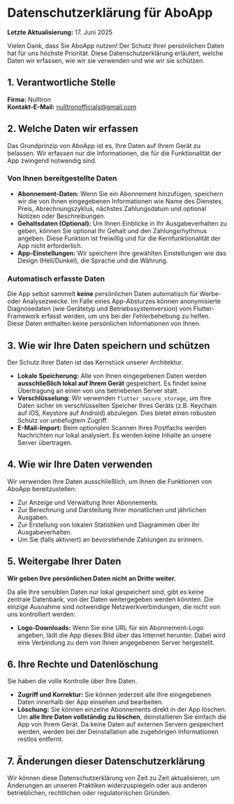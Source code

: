 # Datenschutzerklärung für AboApp

**Letzte Aktualisierung:** 17. Juni 2025

Vielen Dank, dass Sie AboApp nutzen! Der Schutz Ihrer persönlichen Daten hat für uns höchste Priorität. Diese Datenschutzerklärung erläutert, welche Daten wir erfassen, wie wir sie verwenden und wie wir sie schützen.

## 1. Verantwortliche Stelle

**Firma:** Nulltron  
**Kontakt-E-Mail:** nulltronofficials@gmail.com

## 2. Welche Daten wir erfassen

Das Grundprinzip von AboApp ist es, Ihre Daten auf Ihrem Gerät zu belassen. Wir erfassen nur die Informationen, die für die Funktionalität der App zwingend notwendig sind.

### Von Ihnen bereitgestellte Daten

* **Abonnement-Daten:** Wenn Sie ein Abonnement hinzufügen, speichern wir die von Ihnen eingegebenen Informationen wie Name des Dienstes, Preis, Abrechnungszyklus, nächstes Zahlungsdatum und optional Notizen oder Beschreibungen.
* **Gehaltsdaten (Optional):** Um Ihnen Einblicke in Ihr Ausgabeverhalten zu geben, können Sie optional Ihr Gehalt und den Zahlungsrhythmus angeben. Diese Funktion ist freiwillig und für die Kernfunktionalität der App nicht erforderlich.
* **App-Einstellungen:** Wir speichern Ihre gewählten Einstellungen wie das Design (Hell/Dunkel), die Sprache und die Währung.

### Automatisch erfasste Daten

Die App selbst sammelt **keine** persönlichen Daten automatisch für Werbe- oder Analysezwecke. Im Falle eines App-Absturzes können anonymisierte Diagnosedaten (wie Gerätetyp und Betriebssystemversion) vom Flutter-Framework erfasst werden, um uns bei der Fehlerbehebung zu helfen. Diese Daten enthalten keine persönlichen Informationen von Ihnen.

## 3. Wie wir Ihre Daten speichern und schützen

Der Schutz Ihrer Daten ist das Kernstück unserer Architektur.

* **Lokale Speicherung:** Alle von Ihnen eingegebenen Daten werden **ausschließlich lokal auf Ihrem Gerät** gespeichert. Es findet keine Übertragung an einen von uns betriebenen Server statt.
* **Verschlüsselung:** Wir verwenden `flutter_secure_storage`, um Ihre Daten sicher im verschlüsselten Speicher Ihres Geräts (z.B. Keychain auf iOS, Keystore auf Android) abzulegen. Dies bietet einen robusten Schutz vor unbefugtem Zugriff.
* **E-Mail-Import:** Beim optionalen Scannen Ihres Postfachs werden Nachrichten nur lokal analysiert. Es werden keine Inhalte an unsere Server übertragen.

## 4. Wie wir Ihre Daten verwenden

Wir verwenden Ihre Daten ausschließlich, um Ihnen die Funktionen von AboApp bereitzustellen:

* Zur Anzeige und Verwaltung Ihrer Abonnements.
* Zur Berechnung und Darstellung Ihrer monatlichen und jährlichen Ausgaben.
* Zur Erstellung von lokalen Statistiken und Diagrammen über Ihr Ausgabeverhalten.
* Um Sie (falls aktiviert) an bevorstehende Zahlungen zu erinnern.

## 5. Weitergabe Ihrer Daten

**Wir geben Ihre persönlichen Daten nicht an Dritte weiter.**

Da alle Ihre sensiblen Daten nur lokal gespeichert sind, gibt es keine zentrale Datenbank, von der Daten weitergegeben werden könnten. Die einzige Ausnahme sind notwendige Netzwerkverbindungen, die nicht von uns kontrolliert werden:

* **Logo-Downloads:** Wenn Sie eine URL für ein Abonnement-Logo angeben, lädt die App dieses Bild über das Internet herunter. Dabei wird eine Verbindung zu dem von Ihnen angegebenen Server hergestellt.

## 6. Ihre Rechte und Datenlöschung

Sie haben die volle Kontrolle über Ihre Daten.

* **Zugriff und Korrektur:** Sie können jederzeit alle Ihre eingegebenen Daten innerhalb der App einsehen und bearbeiten.
* **Löschung:** Sie können einzelne Abonnements direkt in der App löschen. Um **alle Ihre Daten vollständig zu löschen**, deinstallieren Sie einfach die App von Ihrem Gerät. Da keine Daten auf externen Servern gespeichert werden, werden bei der Deinstallation alle zugehörigen Informationen restlos entfernt.

## 7. Änderungen dieser Datenschutzerklärung

Wir können diese Datenschutzerklärung von Zeit zu Zeit aktualisieren, um Änderungen an unseren Praktiken widerzuspiegeln oder aus anderen betrieblichen, rechtlichen oder regulatorischen Gründen.